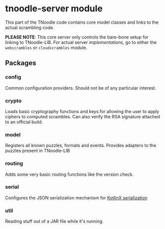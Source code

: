 # tnoodle-server module

This part of the TNoodle code contains core model classes and links to the actual scrambling code.

**PLEASE NOTE**: This core server only controls the bare-bone setup for linking to TNoodle-LIB. For actual server _implementations_, go to either the `webscrambles` or `cloudscrambles` module.

## Packages

### config

Common configuration providers. Should not be of any particular interest.

### crypto

Loads basic cryptography functions and keys for allowing the user to apply ciphers to computed scrambles.
Can also verify the RSA signature attached to an official build.

### model

Registers all known puzzles, formats and events.
Provides adapters to the puzzles present in TNoodle-LIB

### routing

Adds some very basic routing functions like the version check.

### serial

Configures the JSON serialization mechanism for [KotlinX serialization](https://github.com/Kotlin/kotlinx.serialization)

### util

Reading stuff out of a JAR file while it's running.
